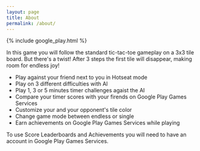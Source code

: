 ```yaml
---
layout: page
title: About
permalink: /about/
---
```


{% include google_play.html %}

In this game you will follow the standard tic-tac-toe gameplay on a 3x3 tile board. But there's a twist! After 3 steps the first tile will disappear, making room for endless joy!

* Play against your friend next to you in Hotseat mode
* Play on 3 different difficulties with AI
* Play 1, 3 or 5 minutes timer challenges agaist the AI
* Compare your timer scores with your firends on Google Play Games Services
* Customize your and your opponent's tile color
* Change game mode between endless or single
* Earn achievements on Google Play Games Services while playing

To use Score Leaderboards and Achievements you will need to have an account in Google Play Games Services.
